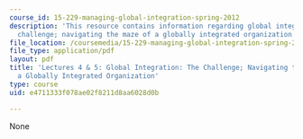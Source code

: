 ```yaml
---
course_id: 15-229-managing-global-integration-spring-2012
description: 'This resource contains information regarding global integration: the
  challenge; navigating the maze of a globally integrated organization.'
file_location: /coursemedia/15-229-managing-global-integration-spring-2012/e4711333f078ae02f8211d8aa6028d0b_MIT15_229S12_lec04and05.pdf
file_type: application/pdf
layout: pdf
title: 'Lectures 4 & 5: Global Integration: The Challenge; Navigating the Maze of
  a Globally Integrated Organization'
type: course
uid: e4711333f078ae02f8211d8aa6028d0b

---
```

None
